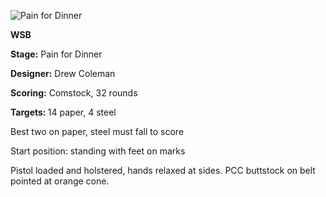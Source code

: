 ![Pain for Dinner](https://github.com/bagellord/USPSA-Stages/blob/master/31%2B%20rounds/Pain%20for%20Dinner%20-%2032%20rounds%20-%20Comstock/Pain%20for%20Dinner.png)

<b>WSB</b>

<b>Stage:</b> Pain for Dinner

<b>Designer:</b> Drew Coleman

<b>Scoring:</b> Comstock, 32 rounds

<b>Targets: </b> 14 paper, 4 steel

Best two on paper, steel must fall to score

Start position: standing with feet on marks

Pistol loaded and holstered, hands relaxed at sides. PCC buttstock on belt pointed at orange cone.
